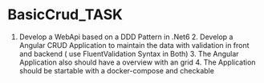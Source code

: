# BasicCrud_TASK
 1. Develop a WebApi based on a DDD Pattern in .Net6  2. Develop a Angular CRUD Application to maintain the data with validation in front and backend ( use FluentValidation Syntax in Both)  3. The Angular Application also should have a overview with an grid  4. The Application should be startable with a docker-compose and checkable  
